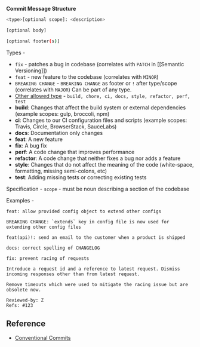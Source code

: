 
**Commit Message Structure**
```bash
<type>[optional scope]: <description>

[optional body]

[optional footer(s)]
```

Types - 

- `fix` - patches a bug in codebase (correlates with `PATCH` in [[Semantic Versioning]])
- `feat` - new feature to the codebase (correlates with `MINOR`)
- `BREAKING CHANGE` - `BREAKING CHANGE` as footer or `!` after type/scope (correlates with `MAJOR`)
				   Can be part of any type.
- [Other allowed type](https://github.com/angular/angular/blob/22b96b9/CONTRIBUTING.md#-commit-message-guidelines) - `build, chore, ci, docs, style, refactor, perf, test`
- **build**: Changes that affect the build system or external dependencies (example scopes: gulp, broccoli, npm)
- **ci**: Changes to our CI configuration files and scripts (example scopes: Travis, Circle, BrowserStack, SauceLabs)
- **docs**: Documentation only changes
- **feat**: A new feature
- **fix**: A bug fix
- **perf**: A code change that improves performance
- **refactor**: A code change that neither fixes a bug nor adds a feature
- **style**: Changes that do not affect the meaning of the code (white-space, formatting, missing semi-colons, etc)
- **test**: Adding missing tests or correcting existing tests


Specification - 
 `scope` - must be noun describing a section of the codebase

Examples - 
```
feat: allow provided config object to extend other configs

BREAKING CHANGE: `extends` key in config file is now used for extending other config files
```

```
feat(api)!: send an email to the customer when a product is shipped
```

```
docs: correct spelling of CHANGELOG
```

```
fix: prevent racing of requests

Introduce a request id and a reference to latest request. Dismiss
incoming responses other than from latest request.

Remove timeouts which were used to mitigate the racing issue but are
obsolete now.

Reviewed-by: Z
Refs: #123
```

## Reference

- [Conventional Commits](https://www.conventionalcommits.org/en/v1.0.0/#summary)
